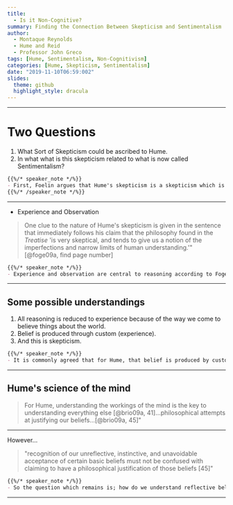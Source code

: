 ```yaml
---
title: 
  - Is it Non-Cognitive?
summary: Finding the Connection Between Skepticism and Sentimentalism
author:
  - Montaque Reynolds
  - Hume and Reid
  - Professor John Greco
tags: [Hume, Sentimentalism, Non-Cognitivism]
categories: [Hume, Skepticism, Sentimentalism]
date: "2019-11-10T06:59:002"
slides:
  theme: github
  highlight_style: dracula
---
```


---

# Two Questions

1. What Sort of Skepticism could be ascribed to Hume.
2. In what what is this skepticism related to what is now called Sentimentalism?

```markdown
{{%/* speaker_note */%}}
- First, Foelin argues that Hume's skepticism is a skepticism which is about what we can know based on our particular psychological and cognitive profiles shared as between us owing to our human nature. It is a skepticism which questions what we know given our cognitive capacties.
{{%/* /speaker_note */%}}
```

---

* Experience and Observation

> One clue to the nature of Hume's skepticism is given in the sentence that immediately follows his claim that the philosophy found in the *Treatise* 'is very skeptical, and tends to give us a notion of the imperfections and narrow limits of human understanding.'"[@foge09a, find page number]

```markdown
{{%/* speaker_note */%}}
- Experience and observation are central to reasoning according to Fogelin's Hume. What does this mean? What are the implications? Does he mean to say that it is only through experience that we can reason about things or is he saying that we must first start from observation in order to reason?
```

---

## Some possible understandings

1. All reasoning is reduced to experience because of the way we come to believe things about the world.
2. Belief is produced through custom (experience).
3. And this is skepticism.

```markdown
{{%/* speaker_note */%}}
- It is commonly agreed that for Hume, that belief is produced by custom or habit. However, it seems that Fogelin would argue that typical interpretations of Hume skirt the distinction between fallabilism and pyrrhonian skepticism. First, fallabilism is not a form of skepticism. At least not in the sense of pyrrhonian skepticism. It is milder exactly because it does not infer that knowledge requires certainty. However, I think it would be good to point out that what makes fallabilism a milder form of skepticsm is that according to it, empricism is based on the view that knowledge requires certainty by pyrrhonist think that this is too dogmatic.
```

---

## Hume's science of the mind

> For Hume, understanding the workings of the mind is the key to understanding everything else [@brio09a, 41]...philosophical attempts at justifying our beliefs...[@brio09a, 45]"

---

However...

> "recognition of our unreflective, instinctive, and unavoidable acceptance of certain basic beliefs must not be confused with claiming to have a philosophical justification of those beliefs [45]"

```markdown
{{%/* speaker_note */%}}
- So the question which remains is; how do we understand reflective belief which itself is founded on un-reflective or reflexive (habit) beliefs which themselves are unjustifiable? His answer is to give us a theory of personal identity which the agent is responsible for the beliefs that they hold. identity is that which unities the underlying processes of human cognition on which he bases his theory of mind.
```

---


